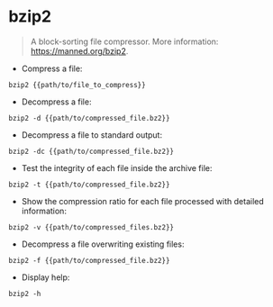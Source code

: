 # bzip2

> A block-sorting file compressor.
> More information: <https://manned.org/bzip2>.

- Compress a file:

`bzip2 {{path/to/file_to_compress}}`

- Decompress a file:

`bzip2 -d {{path/to/compressed_file.bz2}}`

- Decompress a file to standard output:

`bzip2 -dc {{path/to/compressed_file.bz2}}`

- Test the integrity of each file inside the archive file:

`bzip2 -t {{path/to/compressed_file.bz2}}`

- Show the compression ratio for each file processed with detailed information:

`bzip2 -v {{path/to/compressed_files.bz2}}`

- Decompress a file overwriting existing files:

`bzip2 -f {{path/to/compressed_file.bz2}}`

- Display help:

`bzip2 -h`
